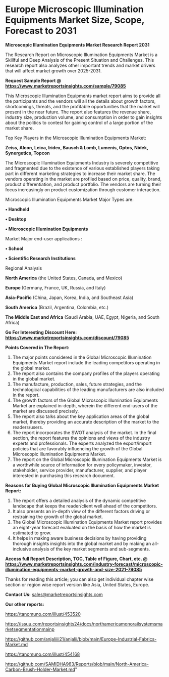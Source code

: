 # Europe Microscopic Illumination Equipments Market Size, Scope, Forecast to 2031

<strong>Microscopic Illumination Equipments Market Research Report 2031</strong>

The Research Report on Microscopic Illumination Equipments Market is a Skillful and Deep Analysis of the Present Situation and Challenges. This research report also analyzes other important trends and market drivers that will affect market growth over 2025-2031.

<strong>Request Sample Report @ <a href=https://www.marketreportsinsights.com/sample/79085>https://www.marketreportsinsights.com/sample/79085</a></strong>

This Microscopic Illumination Equipments market report aims to provide all the participants and the vendors will all the details about growth factors, shortcomings, threats, and the profitable opportunities that the market will present in the near future. The report also features the revenue share, industry size, production volume, and consumption in order to gain insights about the politics to contest for gaining control of a large portion of the market share.

Top Key Players in the Microscopic Illumination Equipments Market:

<strong>Zeiss, Alcon, Leica, Iridex, Bausch & Lomb, Lumenis, Optos, Nidek, Synergetics, Topcon</strong>

The Microscopic Illumination Equipments Industry is severely competitive and fragmented due to the existence of various established players taking part in different marketing strategies to increase their market share. The vendors operating in the market are profiled based on price, quality, brand, product differentiation, and product portfolio. The vendors are turning their focus increasingly on product customization through customer interaction.

Microscopic Illumination Equipments Market Major Types are:

<strong>• Handheld

• Desktop

• Microscopic Illumination Equipments</strong>

Market Major end-user applications :

<strong>• School

• Scientific Research Institutions</strong>

Regional Analysis

</u><strong><b>North America</b></strong> (the United States, Canada, and Mexico)

<strong><b>Europe </b></strong>(Germany, France, UK, Russia, and Italy)

<strong><b>Asia-Pacific</b></strong> (China, Japan, Korea, India, and Southeast Asia)

<strong><b>South America</b></strong> (Brazil, Argentina, Colombia, etc.)

<strong><b>The Middle East and Africa</b></strong> (Saudi Arabia, UAE, Egypt, Nigeria, and South Africa)

<strong>Go For Interesting Discount Here: <a href=https://www.marketreportsinsights.com/discount/79085>https://www.marketreportsinsights.com/discount/79085</a></strong>

<strong>Points Covered in The Report:</strong>
<ol>
  <li>The major points considered in the Global Microscopic Illumination Equipments Market report include the leading competitors operating in the global market.</li>
  <li>The report also contains the company profiles of the players operating in the global market.</li>
  <li>The manufacture, production, sales, future strategies, and the technological capabilities of the leading manufacturers are also included in the report.</li>
  <li>The growth factors of the Global Microscopic Illumination Equipments Market are explained in-depth, wherein the different end-users of the market are discussed precisely.</li>
  <li>The report also talks about the key application areas of the global market, thereby providing an accurate description of the market to the readers/users.</li>
  <li>The report incorporates the SWOT analysis of the market. In the final section, the report features the opinions and views of the industry experts and professionals. The experts analyzed the export/import policies that are favorably influencing the growth of the Global Microscopic Illumination Equipments Market.</li>
  <li>The report on the Global Microscopic Illumination Equipments Market is a worthwhile source of information for every policymaker, investor, stakeholder, service provider, manufacturer, supplier, and player interested in purchasing this research document.</li>
</ol>
<strong>Reasons for Buying Global Microscopic Illumination Equipments Market Report:</strong>

<ol>
  <li>The report offers a detailed analysis of the dynamic competitive landscape that keeps the reader/client well ahead of the competitors.</li>
  <li>It also presents an in-depth view of the different factors driving or restraining the growth of the global market.</li>
  <li>The Global Microscopic Illumination Equipments Market report provides an eight-year forecast evaluated on the basis of how the market is estimated to grow.</li>
  <li>It helps in making aware business decisions by having providing thorough insights insights into the global market and by making an all-inclusive analysis of the key market segments and sub-segments.</li>
</ol>
<strong>Access full Report Description, TOC, Table of Figure, Chart, etc. @ <a href=https://www.marketreportsinsights.com/industry-forecast/microscopic-illumination-equipments-market-growth-and-size-2021-79085>https://www.marketreportsinsights.com/industry-forecast/microscopic-illumination-equipments-market-growth-and-size-2021-79085</a></strong>


Thanks for reading this article; you can also get individual chapter wise section or region wise report version like Asia, United States, Europe.

<strong>Contact Us:</strong>
sales@marketreportsinsights.com

<strong>Our other reports:</strong>

<a href=https://tanomuno.com/illust/453520>https://tanomuno.com/illust/453520</a>

<a href=https://issuu.com/reportsinsights24/docs/northamericamonorailsystemsmarketsegmentationmainp>https://issuu.com/reportsinsights24/docs/northamericamonorailsystemsmarketsegmentationmainp</a>

<a href=https://github.com/anjaliiii21/anjalii/blob/main/Europe-Industrial-Fabrics-Market.md>https://github.com/anjaliiii21/anjalii/blob/main/Europe-Industrial-Fabrics-Market.md</a>

<a href=https://tanomuno.com/illust/454168>https://tanomuno.com/illust/454168</a>

<a href=https://github.com/SAMIDHA963/Reports/blob/main/North-America-Carbon-Brush-Holder-Market.md>https://github.com/SAMIDHA963/Reports/blob/main/North-America-Carbon-Brush-Holder-Market.md</a>"
